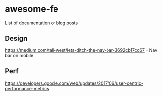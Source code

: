 # awesome-fe
List of documentation or blog posts

## Design
https://medium.com/tall-west/lets-ditch-the-nav-bar-3692cb17cc67 - Nav bar on mobile

## Perf
https://developers.google.com/web/updates/2017/06/user-centric-performance-metrics



